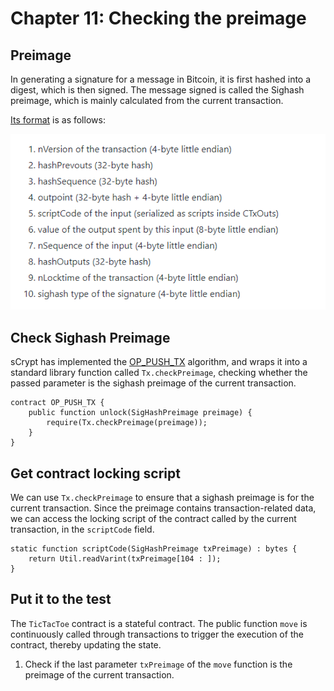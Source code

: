 # Chapter 11: Checking the preimage

## Preimage

In generating a signature for a message in Bitcoin, it is first hashed into a digest, which is then signed. The message signed is called the Sighash preimage, which is mainly calculated from the current transaction.

[Its format](https://github.com/bitcoin-sv/bitcoin-sv/blob/master/doc/abc/replay-protected-sighash.md#digest-algorithm) is as follows:

![](https://github.com/sCrypt-Inc/image-hosting/blob/master/learn-scrypt-courses/05.png?raw=true)

## Check Sighash Preimage

sCrypt has implemented the [OP_PUSH_TX](https://xiaohuiliu.medium.com/op-push-tx-3d3d279174c1) algorithm, and wraps it into a standard library function called `Tx.checkPreimage`, checking whether the passed parameter is the sighash preimage of the current transaction.

```
contract OP_PUSH_TX {
    public function unlock(SigHashPreimage preimage) { 
        require(Tx.checkPreimage(preimage));
    }
}
```


## Get contract locking script

We can use `Tx.checkPreimage` to ensure that a sighash preimage is for the current transaction. Since the preimage contains transaction-related data, we can access the locking script of the contract called by the current transaction, in the `scriptCode` field.

```
static function scriptCode(SigHashPreimage txPreimage) : bytes {
    return Util.readVarint(txPreimage[104 : ]);
}

```


## Put it to the test

The `TicTacToe` contract is a stateful contract. The public function `move` is continuously called through transactions to trigger the execution of the contract, thereby updating the state.

1. Check if the last parameter `txPreimage` of the `move` function is the preimage of the current transaction.


